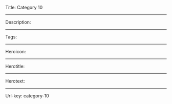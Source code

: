 Title: Category 10

----

Description:

----

Tags:

----

Heroicon:

----

Herotitle:

----

Herotext:

----

Url-key: category-10
